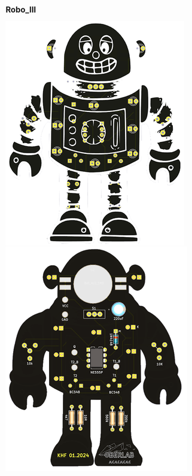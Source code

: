 ## Robo_III

<img src="pic/Robo_III_F.png" height="600">  <img src="pic/Robo_III_B.png" height="600">
